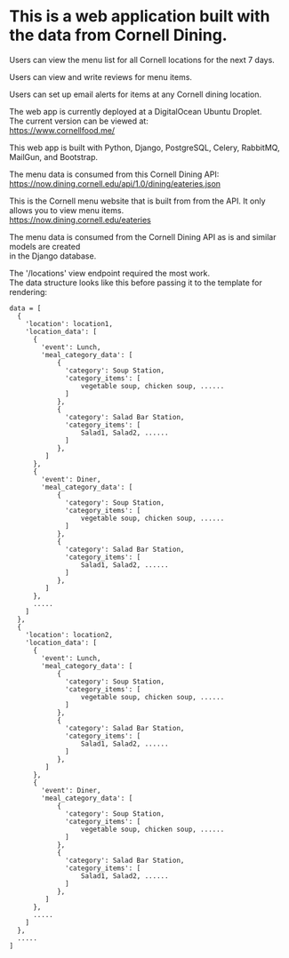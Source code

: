# This is a web application built with the data from Cornell Dining.

Users can view the menu list for all Cornell locations for the next 7 days. 

Users can view and write reviews for menu items. 

Users can set up email alerts for items at any Cornell dining location.

The web app is currently deployed at a DigitalOcean Ubuntu Droplet.  
The current version can be viewed at:  
https://www.cornellfood.me/

This web app is built with Python, Django, PostgreSQL, Celery, RabbitMQ, 
MailGun, and Bootstrap.

The menu data is consumed from this Cornell Dining API:  
https://now.dining.cornell.edu/api/1.0/dining/eateries.json

This is the Cornell menu website that is built from from the API. It only allows 
you to view menu items.  
https://now.dining.cornell.edu/eateries

The menu data is consumed from the Cornell Dining API as is and similar models are created  
in the Django database.

The '/locations' view endpoint required the most work.  
The data structure looks like this before passing it to the template for rendering:  

```
data = [
  {
    'location': location1,
    'location_data': [
      {
        'event': Lunch,
        'meal_category_data': [
            {
              'category': Soup Station,
              'category_items': [
                  vegetable soup, chicken soup, ......
              ]
            },
          	{
              'category': Salad Bar Station,
              'category_items': [
                  Salad1, Salad2, ......
              ]
            },
         ]
      },
      {
        'event': Diner,
        'meal_category_data': [
            {
              'category': Soup Station,
              'category_items': [
                  vegetable soup, chicken soup, ......
              ]
            },
            {
              'category': Salad Bar Station,
              'category_items': [
                  Salad1, Salad2, ......
              ]
            },
         ]
      },
      .....
    ]
  },
  {
    'location': location2,
    'location_data': [
      {
        'event': Lunch,
        'meal_category_data': [
            {
              'category': Soup Station,
              'category_items': [
                  vegetable soup, chicken soup, ......
              ]
            },
            {
              'category': Salad Bar Station,
              'category_items': [
                  Salad1, Salad2, ......
              ]
            },
         ]
      },
      {
        'event': Diner,
        'meal_category_data': [
            {
              'category': Soup Station,
              'category_items': [
                  vegetable soup, chicken soup, ......
              ]
            },
            {
              'category': Salad Bar Station,
              'category_items': [
                  Salad1, Salad2, ......
              ]
            },
         ]
      },
      .....
    ]
  },
  .....
]
```